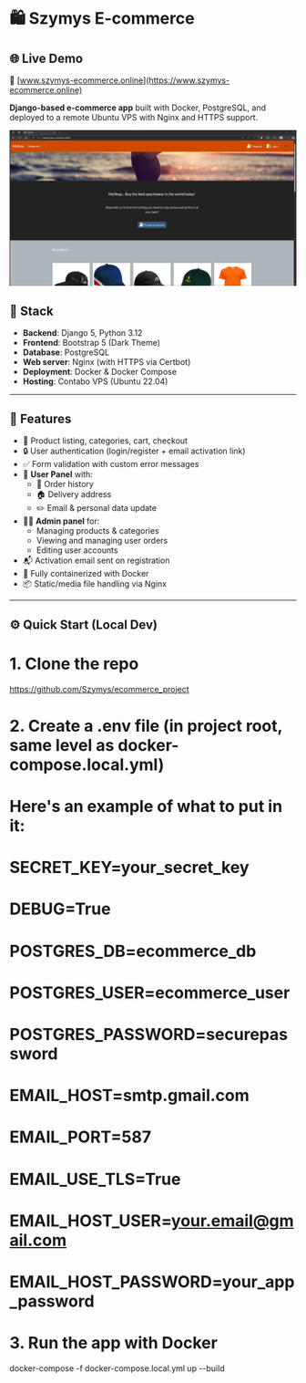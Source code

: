 # 🛍️ Szymys E-commerce

## 🌐 Live Demo
🔗 [www.szymys-ecommerce.online](https://www.szymys-ecommerce.online)

**Django-based e-commerce app** built with Docker, PostgreSQL, and deployed to a remote Ubuntu VPS with Nginx and HTTPS support.

![Screenshot - Homepage](https://raw.githubusercontent.com/Szymys/ecommerce_project/main/ecommerce/static/media/images/GLOWNA.png)

## 🔧 Stack

- **Backend**: Django 5, Python 3.12
- **Frontend**: Bootstrap 5 (Dark Theme)
- **Database**: PostgreSQL
- **Web server**: Nginx (with HTTPS via Certbot)
- **Deployment**: Docker & Docker Compose
- **Hosting**: Contabo VPS (Ubuntu 22.04)

---

## 🚀 Features

- 🛒 Product listing, categories, cart, checkout
- 🔒 User authentication (login/register + email activation link)
- ✅ Form validation with custom error messages
- 👤 **User Panel** with:
  - 🧾 Order history
  - 🏠 Delivery address
  - ✏️ Email & personal data update
- 🧑‍💻 **Admin panel** for:
  - Managing products & categories
  - Viewing and managing user orders
  - Editing user accounts
- 📬 Activation email sent on registration
- 🐳 Fully containerized with Docker
- 📦 Static/media file handling via Nginx

---

## ⚙️ Quick Start (Local Dev)

# 1. Clone the repo
https://github.com/Szymys/ecommerce_project

# 2. Create a .env file (in project root, same level as docker-compose.local.yml)
# Here's an example of what to put in it:

# SECRET_KEY=your_secret_key
# DEBUG=True
# POSTGRES_DB=ecommerce_db
# POSTGRES_USER=ecommerce_user
# POSTGRES_PASSWORD=securepassword
# EMAIL_HOST=smtp.gmail.com
# EMAIL_PORT=587
# EMAIL_USE_TLS=True
# EMAIL_HOST_USER=your.email@gmail.com
# EMAIL_HOST_PASSWORD=your_app_password

# 3. Run the app with Docker
docker-compose -f docker-compose.local.yml up --build

